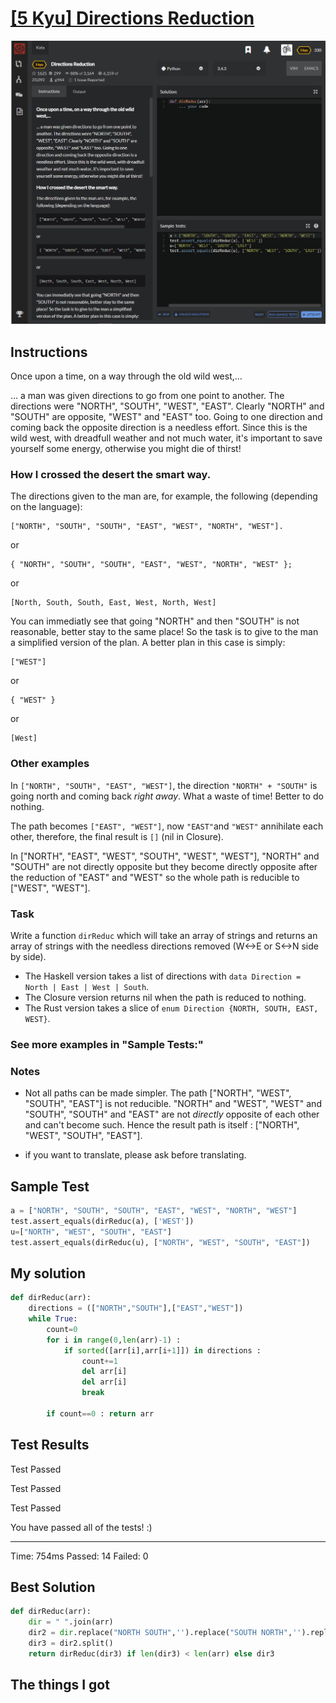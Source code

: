 # [[5 Kyu] Directions Reduction](https://www.codewars.com/kata/directions-reduction/train/python)

![image](./Problem.png)


## Instructions

 Once upon a time, on a way through the old wild west,…

… a man was given directions to go from one point to another. The directions were "NORTH", "SOUTH", "WEST", "EAST". Clearly "NORTH" and "SOUTH" are opposite, "WEST" and "EAST" too. Going to one direction and coming back the opposite direction is a needless effort. Since this is the wild west, with dreadfull weather and not much water, it's important to save yourself some energy, otherwise you might die of thirst!

### How I crossed the desert the smart way.

The directions given to the man are, for example, the following (depending on the language):

```
["NORTH", "SOUTH", "SOUTH", "EAST", "WEST", "NORTH", "WEST"].
```

or

```
{ "NORTH", "SOUTH", "SOUTH", "EAST", "WEST", "NORTH", "WEST" };
```

or

```
[North, South, South, East, West, North, West]
```

You can immediatly see that going "NORTH" and then "SOUTH" is not reasonable, better stay to the same place! So the task is to give to the man a simplified version of the plan. A better plan in this case is simply:

```
["WEST"]
```

or

```
{ "WEST" }
```

or

```
[West]
```

### Other examples

In `["NORTH", "SOUTH", "EAST", "WEST"]`, the direction `"NORTH" + "SOUTH"` is going north and coming back *right away*. What a waste of time! Better to do nothing.

The path becomes `["EAST", "WEST"]`, now `"EAST"`and `"WEST"` annihilate each other, therefore, the final result is `[]` (nil in Closure).

In ["NORTH", "EAST", "WEST", "SOUTH", "WEST", "WEST"], "NORTH" and "SOUTH" are not directly opposite but they become directly opposite after the reduction of "EAST" and "WEST" so the whole path is reducible to ["WEST", "WEST"].

### Task

Write a function `dirReduc` which will take an array of strings and returns an array of strings with the needless directions removed (W<->E or S<->N side by side).

- The Haskell version takes a list of directions with `data Direction = North | East | West | South`.
- The Closure version returns nil when the path is reduced to nothing.
- The Rust version takes a slice of `enum Direction {NORTH, SOUTH, EAST, WEST}`.

### See more examples in "Sample Tests:"

### Notes

- Not all paths can be made simpler. The path ["NORTH", "WEST", "SOUTH", "EAST"] is not reducible. "NORTH" and "WEST", "WEST" and "SOUTH", "SOUTH" and "EAST" are not *directly* opposite of each other and can't become such. Hence the result path is itself : ["NORTH", "WEST", "SOUTH", "EAST"].

- if you want to translate, please ask before translating.

## Sample Test

```python
a = ["NORTH", "SOUTH", "SOUTH", "EAST", "WEST", "NORTH", "WEST"]
test.assert_equals(dirReduc(a), ['WEST'])
u=["NORTH", "WEST", "SOUTH", "EAST"]
test.assert_equals(dirReduc(u), ["NORTH", "WEST", "SOUTH", "EAST"])
```



## My solution

```python
def dirReduc(arr):
    directions = (["NORTH","SOUTH"],["EAST","WEST"])
    while True:
        count=0
        for i in range(0,len(arr)-1) :
            if sorted([arr[i],arr[i+1]]) in directions : 
                count+=1
                del arr[i]
                del arr[i]
                break
                
        if count==0 : return arr
```



## Test Results

Test Passed

Test Passed

Test Passed

You have passed all of the tests! :)

---------

Time: 754ms Passed: 14 Failed: 0



## Best Solution

```python
def dirReduc(arr):
    dir = " ".join(arr)
    dir2 = dir.replace("NORTH SOUTH",'').replace("SOUTH NORTH",'').replace("EAST WEST",'').replace("WEST EAST",'')
    dir3 = dir2.split()
    return dirReduc(dir3) if len(dir3) < len(arr) else dir3
```



## The things I got

